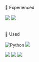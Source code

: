 <!-- 방문자 수 - hit -->
<!-- [![Hits](https://hits.seeyoufarm.com/api/count/incr/badge.svg?url=https%3A%2F%2Fgithub.com%2Fkingdomunder&count_bg=%2379C83D&title_bg=%23555555&icon=&icon_color=%23E7E7E7&title=hits&edge_flat=false)](https://hits.seeyoufarm.com) -->
<!-- 방문자 수 - hit -->

🌱 Experienced
<br>
<br>
![](http://img.shields.io/badge/-ruby-CC342D?style=for-the-badge&logo=Ruby&logoColor=white)  ![](http://img.shields.io/badge/-java-E8E8E8?style=for-the-badge&logo=Java&logoColor=red) 
<br>
<br>
<br>
🌼 Used 
<br>
<br>
<img alt="Python" src ="https://img.shields.io/badge/Python-3776AB.svg?&style=for-the-badge&logo=Python&logoColor=yellow">      ![](http://img.shields.io/badge/-html-orange?style=for-the-badge&logo=html5&logoColor=E34F26)   
<!-- 파이썬은 Shields에서 Simple Icons의 로고가 불러와지지 않음 -->
![](http://img.shields.io/badge/-VSC-black?style=for-the-badge&logo=VisualStudioCode&logoColor=007ACC)   ![](http://img.shields.io/badge/-eclipse-E8E8E8?style=for-the-badge&logo=EclipseIDE&logoColor=2C2255)   ![](http://img.shields.io/badge/-sql_developer-00A8E1?style=for-the-badge&logo=Oracle&logoColor=F80000)


<!-- ✨  -->

<!-- [![뱃지이름](http://img.shields.io/badge/language-swift-orange&logo=로고이름&logoColor=로고색&link=링크) -->




<!--
**kingdomunder/kingdomunder** is a ✨ _special_ ✨ repository because its `README.md` (this file) appears on your GitHub profile.

Here are some ideas to get you started:

- 🔭 I’m currently working on ...
- 🌱 I’m currently learning ...
- 👯 I’m looking to collaborate on ...
- 🤔 I’m looking for help with ...
- 💬 Ask me about ...
- 📫 How to reach me: ...
- 😄 Pronouns: ...
- ⚡ Fun fact: ...
-->
